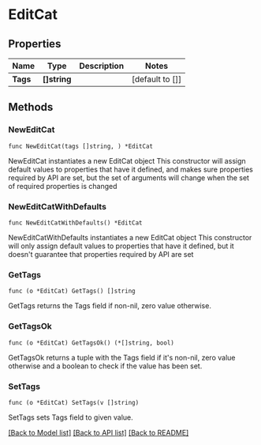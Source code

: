 # EditCat

## Properties

Name | Type | Description | Notes
------------ | ------------- | ------------- | -------------
**Tags** | **[]string** |  | [default to []]

## Methods

### NewEditCat

`func NewEditCat(tags []string, ) *EditCat`

NewEditCat instantiates a new EditCat object
This constructor will assign default values to properties that have it defined,
and makes sure properties required by API are set, but the set of arguments
will change when the set of required properties is changed

### NewEditCatWithDefaults

`func NewEditCatWithDefaults() *EditCat`

NewEditCatWithDefaults instantiates a new EditCat object
This constructor will only assign default values to properties that have it defined,
but it doesn't guarantee that properties required by API are set

### GetTags

`func (o *EditCat) GetTags() []string`

GetTags returns the Tags field if non-nil, zero value otherwise.

### GetTagsOk

`func (o *EditCat) GetTagsOk() (*[]string, bool)`

GetTagsOk returns a tuple with the Tags field if it's non-nil, zero value otherwise
and a boolean to check if the value has been set.

### SetTags

`func (o *EditCat) SetTags(v []string)`

SetTags sets Tags field to given value.



[[Back to Model list]](../README.GEN.md#documentation-for-models) [[Back to API list]](../README.GEN.md#documentation-for-api-endpoints) [[Back to README]](../README.GEN.md)


